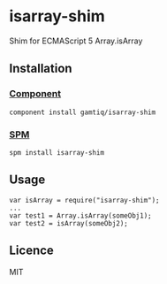 # isarray-shim

Shim for ECMAScript 5 Array.isArray

## Installation

### [Component](https://github.com/componentjs/component)

    component install gamtiq/isarray-shim

### [SPM](http://spmjs.io)

    spm install isarray-shim

## Usage

    var isArray = require("isarray-shim");
    ...
    var test1 = Array.isArray(someObj1);
    var test2 = isArray(someObj2);

## Licence

MIT

